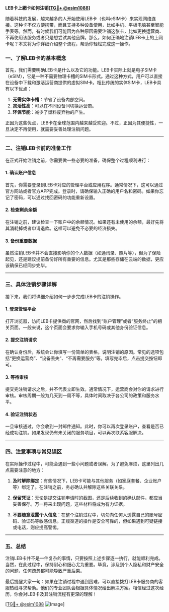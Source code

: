 **LEB卡上網卡如何注销[[TG💪+ @esim1088](https://t.me/s/esim1088)]**

随着科技的发展，越来越多的人开始使用LEB卡（也叫eSIM卡）来实现网络连接。这种卡不仅方便携带，而且支持多种设备使用，比如手机、平板电脑甚至智能手表等。然而，有时候我们可能因为各种原因需要注销这张卡，比如更换运营商、不再使用该服务或者只是想尝试其他品牌。那么，如何正确地注销LEB卡上的上网卡呢？本文将为你详细介绍整个流程，帮助你轻松完成这一操作。

### 一、了解LEB卡的基本概念

首先，我们需要明确LEB卡是什么以及它的功能。LEB卡实际上就是电子SIM卡（eSIM），它是一种不需要物理卡槽的SIM卡形式。通过这种方式，用户可以直接在设备中下载和激活运营商提供的虚拟SIM卡。相比传统的实体SIM卡，LEB卡具有以下优点：

1. **无需实体卡槽**：节省了设备内部空间。
2. **灵活性高**：可以在不同设备间切换运营商。
3. **环保节能**：减少了塑料废弃物的产生。

正因为这些优点，LEB卡在全球范围内越来越受欢迎。不过，正因为其便捷性，一旦决定不再使用，就需要妥善处理注销问题。

---

### 二、注销LEB卡前的准备工作

在正式开始注销之前，你需要做一些必要的准备，确保整个过程顺利进行：

#### 1. 确认账户信息
首先，你需要登录到LEB卡对应的管理平台或应用程序。通常情况下，这可以通过官方网站或者官方APP完成。登录时，请确保输入正确的用户名和密码。如果你忘记了密码，可以通过找回密码的功能重新设置。

#### 2. 检查剩余余额
在注销之前，建议检查一下账户中的余额情况。如果还有未使用的余额，最好先将其消耗掉或者申请退款。这样可以避免不必要的经济损失。

#### 3. 备份重要数据
虽然注销LEB卡并不会直接影响你的个人数据（如通讯录、照片等），但为了保险起见，还是建议提前备份好所有重要的信息。尤其是那些存储在云端的数据，更应该确保已经同步完毕。

---

### 三、具体注销步骤详解

接下来，我们将详细介绍如何一步步完成LEB卡的注销操作。

#### 1. 登录管理平台
打开浏览器，访问LEB卡提供商的官网，然后找到“账户管理”或者“服务终止”的相关页面。一般来说，这个页面会要求你输入手机号码或其他身份验证信息。

#### 2. 提交注销请求
在确认身份后，系统会让你填写一份简单的表格，说明注销的原因。常见的选项包括“更换运营商”、“设备丢失”、“不再需要服务”等。填写完毕后，点击提交按钮即可。

#### 3. 等待审核
提交完注销请求之后，并不代表立即生效。通常情况下，运营商会对你的请求进行审核。审核周期一般为几天到一周不等，具体时间取决于各公司的政策和服务水平。

#### 4. 验证注销状态
一旦审核通过，你会收到一封邮件通知。此时，你可以再次登录账户，查看是否已经成功注销。如果发现仍有未关闭的服务项目，可以再次联系客服解决。

---

### 四、注意事项与常见误区

在实际操作过程中，可能会遇到一些小问题或者误解。为了避免麻烦，这里列出几点需要注意的地方：

1. **及时解除绑定**：有些情况下，LEB卡可能与其他服务（如家庭套餐、企业账户等）绑定了。在注销之前，务必确认并解除这些关联关系。

2. **保留凭证**：无论是提交注销申请时的截图，还是后续收到的确认邮件，都应当妥善保存。万一将来出现问题，这些材料将成为有力证据。

3. **不要随意泄露个人信息**：在整个注销过程中，切勿向任何人透露自己的账号密码、验证码等敏感信息。正规渠道的操作是安全可靠的，但如果遇到可疑链接或电话，则应提高警惕。

---

### 五、总结

注销LEB卡并不是一件复杂的事情，只要按照上述步骤逐一执行，就能顺利完成。当然，在此过程中，保持耐心和细心尤为重要。毕竟，涉及到个人隐私和财产安全的问题，任何疏忽都可能导致严重后果。

最后提醒大家一句：如果在注销过程中遇到困难，可以直接拨打LEB卡服务商的客服热线寻求帮助。他们的专业团队会根据具体情况给出解决方案。相信经过这次经历，你会对LEB卡及其注销流程有更深的理解！

[[TG💪+ @esim1088](https://t.me/s/esim1088) ![Image](https://i.postimg.cc/4NQfJmqS/Snipaste-2025-05-13-00-14-12.png)]